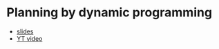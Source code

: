 # Planning by dynamic programming

- [slides](http://www0.cs.ucl.ac.uk/staff/d.silver/web/Teaching_files/DP.pdf)
- [YT video](https://www.youtube.com/watch?v=Nd1-UUMVfz4)
